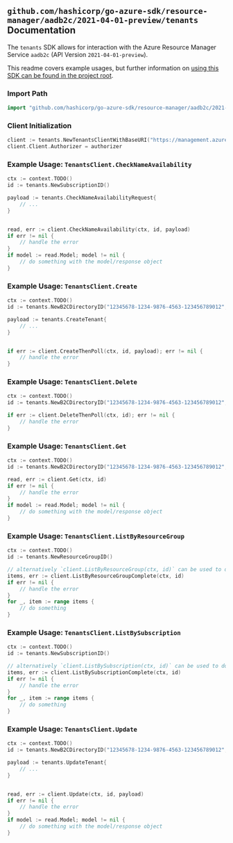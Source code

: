 
## `github.com/hashicorp/go-azure-sdk/resource-manager/aadb2c/2021-04-01-preview/tenants` Documentation

The `tenants` SDK allows for interaction with the Azure Resource Manager Service `aadb2c` (API Version `2021-04-01-preview`).

This readme covers example usages, but further information on [using this SDK can be found in the project root](https://github.com/hashicorp/go-azure-sdk/tree/main/docs).

### Import Path

```go
import "github.com/hashicorp/go-azure-sdk/resource-manager/aadb2c/2021-04-01-preview/tenants"
```


### Client Initialization

```go
client := tenants.NewTenantsClientWithBaseURI("https://management.azure.com")
client.Client.Authorizer = authorizer
```


### Example Usage: `TenantsClient.CheckNameAvailability`

```go
ctx := context.TODO()
id := tenants.NewSubscriptionID()

payload := tenants.CheckNameAvailabilityRequest{
	// ...
}


read, err := client.CheckNameAvailability(ctx, id, payload)
if err != nil {
	// handle the error
}
if model := read.Model; model != nil {
	// do something with the model/response object
}
```


### Example Usage: `TenantsClient.Create`

```go
ctx := context.TODO()
id := tenants.NewB2CDirectoryID("12345678-1234-9876-4563-123456789012", "example-resource-group", "directoryValue")

payload := tenants.CreateTenant{
	// ...
}


if err := client.CreateThenPoll(ctx, id, payload); err != nil {
	// handle the error
}
```


### Example Usage: `TenantsClient.Delete`

```go
ctx := context.TODO()
id := tenants.NewB2CDirectoryID("12345678-1234-9876-4563-123456789012", "example-resource-group", "directoryValue")

if err := client.DeleteThenPoll(ctx, id); err != nil {
	// handle the error
}
```


### Example Usage: `TenantsClient.Get`

```go
ctx := context.TODO()
id := tenants.NewB2CDirectoryID("12345678-1234-9876-4563-123456789012", "example-resource-group", "directoryValue")

read, err := client.Get(ctx, id)
if err != nil {
	// handle the error
}
if model := read.Model; model != nil {
	// do something with the model/response object
}
```


### Example Usage: `TenantsClient.ListByResourceGroup`

```go
ctx := context.TODO()
id := tenants.NewResourceGroupID()

// alternatively `client.ListByResourceGroup(ctx, id)` can be used to do batched pagination
items, err := client.ListByResourceGroupComplete(ctx, id)
if err != nil {
	// handle the error
}
for _, item := range items {
	// do something
}
```


### Example Usage: `TenantsClient.ListBySubscription`

```go
ctx := context.TODO()
id := tenants.NewSubscriptionID()

// alternatively `client.ListBySubscription(ctx, id)` can be used to do batched pagination
items, err := client.ListBySubscriptionComplete(ctx, id)
if err != nil {
	// handle the error
}
for _, item := range items {
	// do something
}
```


### Example Usage: `TenantsClient.Update`

```go
ctx := context.TODO()
id := tenants.NewB2CDirectoryID("12345678-1234-9876-4563-123456789012", "example-resource-group", "directoryValue")

payload := tenants.UpdateTenant{
	// ...
}


read, err := client.Update(ctx, id, payload)
if err != nil {
	// handle the error
}
if model := read.Model; model != nil {
	// do something with the model/response object
}
```
